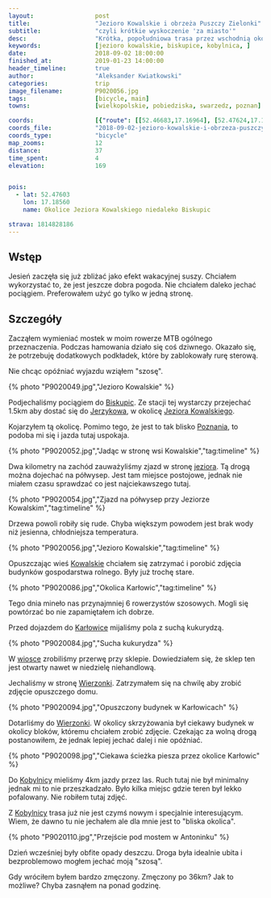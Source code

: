 ```yaml
---
layout:                 post
title:                  "Jezioro Kowalskie i obrzeża Puszczy Zielonki"
subtitle:               "czyli krótkie wyskoczenie 'za miasto'"
desc:                   "Krótka, popołudniowa trasa przez wschodnią okolicę Poznania. Po powrocie z Podlasia nie miałem nastroju na jazdę rowerem. Teraz przypomniało mi się, co jest w tym takiego fajnego."
keywords:               [jezioro kowalskie, biskupice, kobylnica, ]
date:                   2018-09-02 18:00:00
finished_at:            2019-01-23 14:00:00
header_timeline:        true
author:                 "Aleksander Kwiatkowski"
categories:             trip
image_filename:         P9020056.jpg
tags:                   [bicycle, main]
towns:                  [wielkopolskie, pobiedziska, swarzedz, poznan]

coords:                 [{"route": [[52.46683,17.16964], [52.47624,17.18586], [52.48581,17.13608], [52.49610,17.12526], [52.49746,17.10715], [52.48832,17.09179], [52.47410,17.09917], [52.44476,17.07608], [52.42985,17.07282]], "type": "bicycle"}]
coords_file:            "2018-09-02-jezioro-kowalskie-i-obrzeza-puszczy-zielonki.json"
coords_type:            "bicycle"
map_zooms:              12
distance:               37
time_spent:             4
elevation:              169


pois:
  - lat: 52.47603
    lon: 17.18560
    name: Okolice Jeziora Kowalskiego niedaleko Biskupic

strava: 1814828186
---
```


[wiki-biskupice]: https://pl.wikipedia.org/wiki/Biskupice_(powiat_pozna%C5%84ski)
[wiki-jerzykowo]: https://pl.wikipedia.org/wiki/Jerzykowo_(powiat_pozna%C5%84ski)
[wiki-jezioro-kowalskie]: https://pl.wikipedia.org/wiki/Jezioro_Kowalskie
[wiki-kowalskie]: https://pl.wikipedia.org/wiki/Kowalskie_(wojew%C3%B3dztwo_wielkopolskie)
[wiki-karlowice]: https://pl.wikipedia.org/wiki/Kar%C5%82owice_(powiat_pozna%C5%84ski)
[wiki-wierzonka]: https://pl.wikipedia.org/wiki/Wierzonka
[wiki-kobylnica]: https://pl.wikipedia.org/wiki/Kobylnica_(wojew%C3%B3dztwo_wielkopolskie)
[wiki-poznan]: https://pl.wikipedia.org/wiki/Pozna%C5%84

## Wstęp

Jesień zaczęła się już zbliżać jako efekt wakacyjnej suszy. Chciałem wykorzystać
to, że jest jeszcze dobra pogoda.
Nie chciałem daleko jechać pociągiem. Preferowałem użyć go tylko
w jedną stronę.

## Szczegóły

Zacząłem wymieniać mostek w moim rowerze MTB ogólnego przeznaczenia.
Podczas hamowania działo się coś dziwnego. Okazało się,
że potrzebuję dodatkowych podkładek, które by zablokowały rurę sterową.

Nie chcąc opóźniać wyjazdu wziąłem "szosę".

{% photo "P9020049.jpg","Jezioro Kowalskie" %}

Podjechaliśmy pociągiem do [Biskupic][wiki-biskupice]. Ze stacji tej wystarczy przejechać
1.5km aby dostać się do [Jerzykowa][wiki-jerzykowo], w okolicę
[Jeziora Kowalskiego][wiki-jezioro-kowalskie].

Kojarzyłem tą okolicę. Pomimo tego, że jest to tak blisko
[Poznania][wiki-poznan], to podoba mi się i jazda tutaj uspokaja.

{% photo "P9020052.jpg","Jadąc w stronę wsi Kowalskie","tag:timeline" %}

Dwa kilometry na zachód zauważyliśmy zjazd w stronę [jeziora][wiki-jezioro-kowalskie].
Tą drogą można dojechać na półwysep. Jest tam miejsce postojowe, jednak
nie miałem czasu sprawdzać co jest najciekawszego tutaj.

{% photo "P9020054.jpg","Zjazd na półwysep przy Jeziorze Kowalskim","tag:timeline" %}

Drzewa powoli robiły się rude. Chyba większym powodem jest brak wody niż
jesienna, chłodniejsza temperatura.

{% photo "P9020056.jpg","Jezioro Kowalskie","tag:timeline" %}

Opuszczając wieś [Kowalskie][wiki-kowalskie] chciałem się zatrzymać i porobić zdjęcia
budynków gospodarstwa rolnego. Były już trochę stare.

{% photo "P9020086.jpg","Okolica Karłowic","tag:timeline" %}

Tego dnia mineło nas przynajmniej 6 rowerzystów szosowych. Mogli się powtórzać bo nie
zapamiętałem ich dobrze.

Przed dojazdem do [Karłowice][wiki-karlowice] mijaliśmy pola z suchą kukurydzą.

{% photo "P9020084.jpg","Sucha kukurydza" %}

W [wiosce][wiki-karlowice] zrobiliśmy przerwę przy sklepie. Dowiedziałem się,
że sklep ten jest otwarty nawet w niedzielę niehandlową.

Jechaliśmy w stronę [Wierzonki][wiki-wierzonka]. Zatrzymałem się na chwilę aby zrobić
zdjęcie opuszczego domu.

{% photo "P9020094.jpg","Opuszczony budynek w Karłowicach" %}

Dotarliśmy do [Wierzonki][wiki-wierzonka]. W okolicy skrzyżowania był ciekawy budynek
w okolicy bloków, któremu chciałem zrobić zdjęcie. Czekając za wolną drogą
postanowiłem, że jednak lepiej jechać dalej i nie opóźniać.

{% photo "P9020098.jpg","Ciekawa ścieżka piesza przez okolice Karłowic" %}

Do [Kobylnicy][wiki-kobylnica] mieliśmy 4km jazdy przez las. Ruch tutaj nie był minimalny
jednak mi to nie przeszkadzało. Było kilka miejsc gdzie teren był lekko pofalowany.
Nie robiłem tutaj zdjęć.

Z [Kobylnicy][wiki-kobylnica] trasa już nie jest czymś nowym i specjalnie interesującym.
Wiem, że dawno tu nie jechałem ale dla mnie jest to "bliska okolica".

{% photo "P9020110.jpg","Przejście pod mostem w Antoninku" %}

Dzień wcześniej były obfite opady deszczu. Droga była idealnie ubita i
bezproblemowo mogłem jechać moją "szosą".

Gdy wróciłem byłem bardzo zmęczony. Zmęczony po 36km? Jak to możliwe?
Chyba zasnąłem na ponad godzinę.
